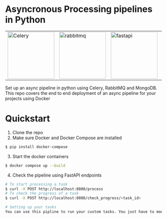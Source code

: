# Asyncronous Processing pipelines in Python

<table><tr>
<td><img src="https://ckl-website-static.s3.amazonaws.com/wp-content/uploads/2020/06/celery_512-300x300.png" alt="Celery" width="150"/></td>
<td><img src="https://cdn.iconscout.com/icon/free/png-256/rabbitmq-282296.png" alt="rabbitmq" width="150"/></td>
<td><img src="https://miro.medium.com/max/1023/1*du7p50wS_fIsaC_lR18qsg.png" alt="fastapi" width="150"/></td>
<td><img src="https://logonoid.com/images/mongodb-logo.png" alt="mongodb" width="150"/></td>
<td><img src="https://logos-download.com/wp-content/uploads/2016/09/Docker_logo.png" alt="docker" width="150"/></td>
</tr></table>
Set up an async pipeline in python using Celery, RabbitMQ and MongoDB. This repo covers the end to end deployment of an async pipeline for your projects using Docker

# Quickstart

1. Clone the repo
2. Make sure Docker and Docker Compose are installed
```bash
$ pip install docker-compose
```
3. Start the docker containers
```bash
$ docker compose up --build
```
4. Check the pipeline using FastAPI endpoints
```bash
# To start processing a task
$ curl -X POST http://localhost:8080/process
# To check the progress of a task
$ curl -X POST http://localhost:8080/check_progress/<task_id>

# Setting up your tasks
You can use this pipline to run your custom tasks. You just have to modify the tasks.py and connect it to a fastapi endpoint for trigger
